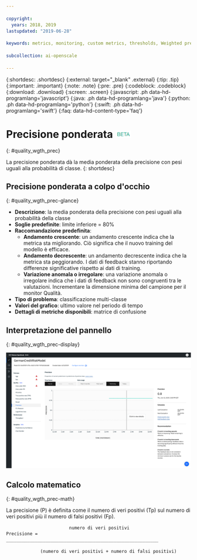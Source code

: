 ```yaml
---

copyright:
  years: 2018, 2019
lastupdated: "2019-06-28"

keywords: metrics, monitoring, custom metrics, thresholds, Weighted precision

subcollection: ai-openscale

---
```


{:shortdesc: .shortdesc}
{:external: target="_blank" .external}
{:tip: .tip}
{:important: .important}
{:note: .note}
{:pre: .pre}
{:codeblock: .codeblock}
{:download: .download}
{:screen: .screen}
{:javascript: .ph data-hd-programlang='javascript'}
{:java: .ph data-hd-programlang='java'}
{:python: .ph data-hd-programlang='python'}
{:swift: .ph data-hd-programlang='swift'}
{:faq: data-hd-content-type='faq'}

# Precisione ponderata ![tag beta](images/beta.png)
{: #quality_wgth_prec}

La precisione ponderata dà la media ponderata della precisione con pesi uguali alla probabilità di classe.
{: shortdesc}

## Precisione ponderata a colpo d'occhio
{: #quality_wgth_prec-glance}

- **Descrizione**: la media ponderata della precisione con pesi uguali alla probabilità della classe
- **Soglie predefinite**: limite inferiore = 80%
- **Raccomandazione predefinita**:
   - **Andamento crescente**: un andamento crescente indica che la metrica sta migliorando. Ciò significa che il nuovo training del modello è efficace.
   - **Andamento decrescente**: un andamento decrescente indica che la metrica sta peggiorando. I dati di feedback stanno riportando differenze significative rispetto ai dati di training.
   - **Variazione anomala o irregolare**: una variazione anomala o irregolare indica che i dati di feedback non sono congruenti tra le valutazioni. Incrementare la dimensione minima del campione per il monitor Qualità.
- **Tipo di problema**: classificazione multi-classe
- **Valori del grafico**: ultimo valore nel periodo di tempo
- **Dettagli di metriche disponibili**: matrice di confusione

## Interpretazione del pannello
{: #quality_wgth_prec-display}

![viene visualizzato il grafico della precisione ponderata.](images/quality-precision.png)

## Calcolo matematico
{: #quality_wgth_prec-math}

La precisione (P) è definita come il numero di veri positivi (Tp) sul numero di veri positivi più il numero di falsi positivi (Fp).


```
                        numero di veri positivi
Precisione =  __________________________________________________________

             (numero di veri positivi + numero di falsi positivi)
```
